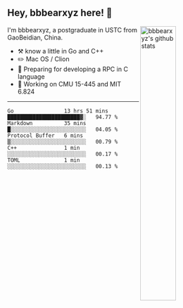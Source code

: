 ## Hey, bbbearxyz here! :wave:

<img align="right" alt="bbbearxyz's github stats" width="40%" src="https://github-readme-stats.vercel.app/api?username=bbbearxyz&show_icons=true">

I'm bbbearxyz, a postgraduate in USTC from GaoBeidian, China.

-   :hammer_and_pick:    know a little in Go and C++
-   :pencil2: Mac OS / Clion
-   :seedling: Preparing for developing a RPC in C language 
-   :thinking: Working on CMU 15-445 and MIT 6.824
---
<!--START_SECTION:waka-->
```text
Go                13 hrs 51 mins  ███████████████████████▓░   94.77 % 
Markdown          35 mins         █░░░░░░░░░░░░░░░░░░░░░░░░   04.05 % 
Protocol Buffer   6 mins          ▒░░░░░░░░░░░░░░░░░░░░░░░░   00.79 % 
C++               1 min           ░░░░░░░░░░░░░░░░░░░░░░░░░   00.17 % 
TOML              1 min           ░░░░░░░░░░░░░░░░░░░░░░░░░   00.13 % 
```
<!--END_SECTION:waka-->
